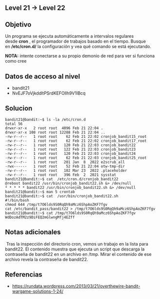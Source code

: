 ## Level 21 → Level 22

## Objetivo
Un programa se ejecuta automáticamente a intervalos regulares desde **cron** , el programador de trabajos basado en el tiempo. Busque en **/etc/cron.d/** la configuración y vea qué comando se está ejecutando.

**NOTA:** intente conectarse a su propio demonio de red para ver si funciona como cree

## Datos de acceso al nivel
- bandit21 
- NvEJF7oVjkddltPSrdKEFOllh9V1IBcq
## Solucion
```
bandit21@bandit:~$ ls -la /etc/cron.d
total 56
drwxr-xr-x   2 root root  4096 Feb 21 22:04 .
drwxr-xr-x 108 root root 12288 Feb 21 22:04 ..
-rw-r--r--   1 root root    62 Feb 21 22:02 cronjob_bandit15_root
-rw-r--r--   1 root root    62 Feb 21 22:02 cronjob_bandit17_root
-rw-r--r--   1 root root   120 Feb 21 22:03 cronjob_bandit22
-rw-r--r--   1 root root   122 Feb 21 22:03 cronjob_bandit23
-rw-r--r--   1 root root   120 Feb 21 22:03 cronjob_bandit24
-rw-r--r--   1 root root    62 Feb 21 22:03 cronjob_bandit25_root
-rw-r--r--   1 root root   201 Jan  8  2022 e2scrub_all
-rwx------   1 root root    52 Feb 21 22:04 otw-tmp-dir
-rw-r--r--   1 root root   102 Mar 23  2022 .placeholder
-rw-r--r--   1 root root   396 Feb  2  2021 sysstat
bandit21@bandit:~$ cat  /etc/cron.d/cronjob_bandit22
@reboot bandit22 /usr/bin/cronjob_bandit22.sh &> /dev/null
* * * * * bandit22 /usr/bin/cronjob_bandit22.sh &> /dev/null
bandit21@bandit:~$ man 5 crontab
bandit21@bandit:~$ cat  /usr/bin/cronjob_bandit22.sh
#!/bin/bash
chmod 644 /tmp/t7O6lds9S0RqQh9aMcz6ShpAoZKF7fgv
cat /etc/bandit_pass/bandit22 > /tmp/t7O6lds9S0RqQh9aMcz6ShpAoZKF7fgv
bandit21@bandit:~$ cat /tmp/t7O6lds9S0RqQh9aMcz6ShpAoZKF7fgv
WdDozAdTM2z9DiFEQ2mGlwngMfj4EZff
```

## Notas adicionales
 Tras la inspección del directorio cron, vemos un trabajo en la lista para bandit22. El contenido muestra que ejecuta un script que descarga la contraseña de bandit22 en un archivo en /tmp. Mirar el contenido de ese archivo revela la contraseña de bandit22.
## Referencias
- https://rundata.wordpress.com/2013/03/21/overthewire-bandit-wargame-solutions-1-24/
